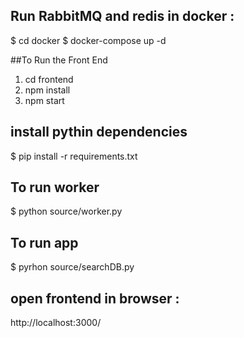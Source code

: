 
## Run RabbitMQ and redis in docker :
$ cd docker
$ docker-compose up -d




##To Run the Front End 
1. cd frontend
2. npm install
3. npm start


## install pythin dependencies

$ pip install -r requirements.txt

## To run worker
$ python source/worker.py


## To run app

$ pyrhon source/searchDB.py


## open frontend in browser :

http://localhost:3000/


